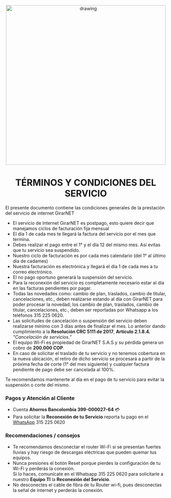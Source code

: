 <p align="center">
  <img src="https://drive.google.com/uc?export=view&id=1IOfE1dKrdg5ScKsoBxPqvmS-VMbQaKjb" alt="drawing" width="500"/>
</p>

<h1 align="center">TÉRMINOS Y CONDICIONES DEL SERVICIO</h1>


El presente documento contiene las condiciones generales de la prestación del servicio
de internet GirarNET

- El servicio de Internet GirarNET es postpago, esto quiere decir que manejamos ciclos de facturación fija mensual
- El día 1 de cada mes te llegará la factura del servicio por el mes que termina.
- Debes realizar el pago entre el 1° y el día 12 del mismo mes. Así evitas que tu servicio sea suspendido.
- Nuestro ciclo de facturación es por cada mes calendario (del 1° al último día de cadames)
- Nuestra facturación es electrónica y llegará el día 1 de cada mes a tu correo electrónico.
- El no pago oportuno generará la suspensión del servicio.
- Para la reconexión del servicio es completamente necesario estar al día en las facturas pendientes por pagar.
- Todas las novedades como: cambio de plan, traslados, cambio de titular, cancelaciones, etc., deben realizarse estando al día con GirarNET para poder procesar la novedad; los cambio de plan, traslados, cambio de titular, cancelaciones, etc., deben ser reportadas por Whatsapp a los teléfonos 315 225 0620.
- Las solicitudes de cancelación o suspensión del servicio deben realizarse mínimo con 3 días antes de finalizar el mes. Lo anterior dando cumplimiento a la **Resolución CRC 5111 de 2017**, **Artículo 2.1.8.4.** *“Cancelación de servicios.”*
- El equipo Wi-Fi es propiedad de GirarNET S.A.S y su pérdida genera un cobro de **200.000 COP**.
- En caso de solicitar el traslado de tu servicio y no tenemos cobertura en la nueva ubicación, el retiro de dicho servicio se procesará a partir de la próxima fecha de corte (1° del mes siguiente) y cualquier factura pendiente de pago debe ser cancelada al 100%.

Te recomendamos mantenerte al día en el pago de tu servicio para evitar la suspensión o corte del mismo.

<h3 align="left">Pagos y Atención al Cliente</h3>

- Cuenta **Ahorros Bancolombia 399-000027-64**  :credit_card: 
- Para solicitar la **Reconexión de tu Servicio** reporta tu pago en el [WhatsApp](https://wa.me/573152250620) 315 225 0620

<h3 align="left">Recomendaciones / consejos</h3>

- Te recomendamos desconectar el router Wi-Fi si se presentan fuertes lluvias y hay riesgo de descargas eléctricas que pueden quemar tus equipos.
- Nunca presiones el botón Reset porque pierdes la configuración de tu Wi-Fi y perderás la conexión.\
Si lo haces, comunícate en el Whatsapp 315 225 0620 para solicitarle a nuestro **Equipo TI** la **Reconexión del Servicio**.
- No desconectes el cable de fibra de tu Router wi-fi, pues desconectas la señal de internet y perderás la conexión.
